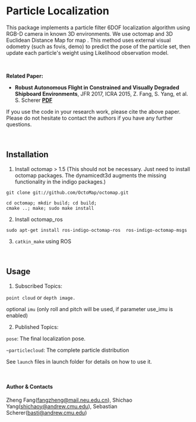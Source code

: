 # Particle Localization #
This package implements a particle filter 6DOF localization algorithm using RGB-D camera in known 3D environments. 
We use octomap and 3D Euclidean Distance Map for map . This method uses external visual odometry
 (such as fovis, demo) to predict the pose of the particle set, then update each particle's weight using 
Likelihood observation model.

<br>

**Related Paper:**

* **Robust Autonomous Flight in Constrained and Visually Degraded Shipboard Environments**, JFR 2017, ICRA 2015, Z. Fang, S. Yang, et al. S. Scherer  [**PDF**](http://www.frc.ri.cmu.edu/~syang/Publications/JFR_2016_ship.pdf)

If you use the code in your research work, please cite the above paper. Please do not hesitate to contact the authors if you have any further questions.

<br>


## Installation

1. Install octomap > 1.5
(This should not be necessary. Just need to install octomap packages. The dynamicedt3d augments the missing functionality in the indigo packages.)
```
git clone git://github.com/OctoMap/octomap.git

cd octomap; mkdir build; cd build;
cmake ..; make; sudo make install
```
2. Install octomap_ros

```sudo apt-get install ros-indigo-octomap-ros  ros-indigo-octomap-msgs```

3. ```catkin_make``` using ROS


<br>

## Usage

1. Subscribed Topics:

```point cloud``` or ```depth image.```

optional ```imu``` (only roll and pitch will be used, if parameter use_imu is enabled)



2. Published Topics:

```pose```: The final localization pose.

```~particlecloud```: The complete particle distribution


See ```launch``` files in launch folder for details on how to use it.

<br>

#### Author & Contacts
Zheng Fang(fangzheng@mail.neu.edu.cn), Shichao Yang(shichaoy@andrew.cmu.edu), Sebastian Scherer(basti@andrew.cmu.edu)
